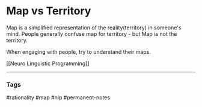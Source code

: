 # Map vs Territory

Map is a simplified representation of the reality(territory) in someone's mind. People generally confuse map for territory - but Map is not the territory.

When engaging with people, try to understand their maps.

[[Neuro Linguistic Programming]]

---
### Tags
#rationality #map #nlp #permanent-notes
